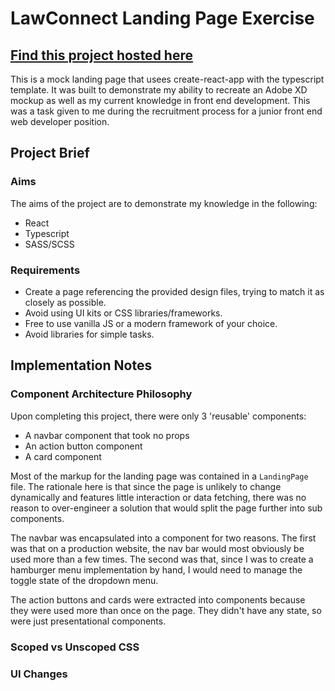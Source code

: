 # LawConnect Landing Page Exercise

## [Find this project hosted here](https://codesandbox.io/p/github/kchndesign/lawconnect-landing-page/main)

This is a mock landing page that usees create-react-app with the typescript
template. It was built to demonstrate my ability to recreate an Adobe XD mockup
as well as my current knowledge in front end development. This was a task given
to me during the recruitment process for a junior front end web developer
position.

## Project Brief

### Aims

The aims of the project are to demonstrate my knowledge in the following:

-   React
-   Typescript
-   SASS/SCSS

### Requirements

-   Create a page referencing the provided design files, trying to match it as
    closely as possible.
-   Avoid using UI kits or CSS libraries/frameworks.
-   Free to use vanilla JS or a modern framework of your choice.
-   Avoid libraries for simple tasks.

## Implementation Notes

### Component Architecture Philosophy

Upon completing this project, there were only 3 'reusable' components:

-   A navbar component that took no props
-   An action button component
-   A card component

Most of the markup for the landing page was contained in a `LandingPage` file.
The rationale here is that since the page is unlikely to change dynamically and
features little interaction or data fetching, there was no reason to
over-engineer a solution that would split the page further into sub components.

The navbar was encapsulated into a component for two reasons. The first was that
on a production website, the nav bar would most obviously be used more than a
few times. The second was that, since I was to create a hamburger menu
implementation by hand, I would need to manage the toggle state of the dropdown
menu.

The action buttons and cards were extracted into components because they were
used more than once on the page. They didn't have any state, so were just
presentational components.

### Scoped vs Unscoped CSS

### UI Changes
